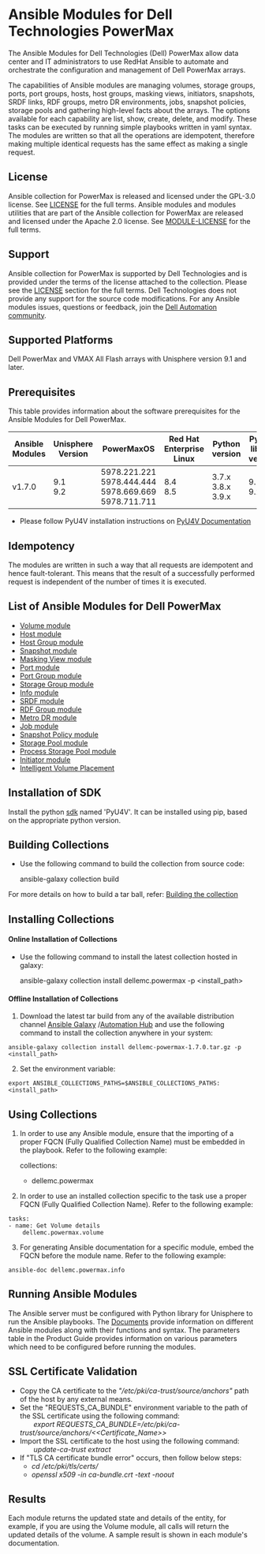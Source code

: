 # Ansible Modules for Dell Technologies PowerMax

The Ansible Modules for Dell Technologies (Dell) PowerMax allow data center and IT administrators to use RedHat Ansible to automate and orchestrate the configuration and management of Dell PowerMax arrays.

The capabilities of Ansible modules are managing volumes, storage groups, ports, port groups, hosts, host groups, masking views, initiators, snapshots, SRDF links, RDF groups, metro DR environments, jobs, snapshot policies, storage pools and gathering high-level facts about the arrays. The options available for each capability are list, show, create, delete, and modify. These tasks can be executed by running simple playbooks written in yaml syntax. The modules are written so that all the operations are idempotent, therefore making multiple identical requests has the same effect as making a single request.

## License
Ansible collection for PowerMax is released and licensed under the GPL-3.0 license. See [LICENSE](https://github.com/dell/ansible-powermax/blob/1.7.0/LICENSE) for the full terms. Ansible modules and modules utilities that are part of the Ansible collection for PowerMax are released and licensed under the Apache 2.0 license. See [MODULE-LICENSE](https://github.com/dell/ansible-powermax/blob/1.7.0/MODULE-LICENSE) for the full terms.

## Support
Ansible collection for PowerMax is supported by Dell Technologies and is provided under the terms of the license attached to the collection. Please see the [LICENSE](#license) section for the full terms. Dell Technologies does not provide any support for the source code modifications. For any Ansible modules issues, questions or feedback, join the [Dell Automation community](https://www.dell.com/community/Automation/bd-p/Automation).

## Supported Platforms
Dell PowerMax and VMAX All Flash arrays with Unisphere version 9.1 and later.

## Prerequisites
This table provides information about the software prerequisites for the Ansible Modules for Dell PowerMax.

| **Ansible Modules** | **Unisphere Version** | **PowerMaxOS** | **Red Hat Enterprise Linux** | **Python version** | **Python library version** | **Ansible** |
|---------------------|-----------------------|----------------|------------------------------|--------------------|----------------------------|-------------|
| v1.7.0 | 9.1 <br> 9.2 | 5978.221.221 <br> 5978.444.444 <br> 5978.669.669 <br> 5978.711.711 |	8.4 <br> 8.5 | 3.7.x <br> 3.8.x <br> 3.9.x | 9.1.x.x <br> 9.2.x.x | 2.10 <br> 2.11 <br> 2.12 | 

  * Please follow PyU4V installation instructions on [PyU4V Documentation](https://pyu4v.readthedocs.io/)

## Idempotency
The modules are written in such a way that all requests are idempotent and hence fault-tolerant. This means that the result of a successfully performed request is independent of the number of times it is executed.

## List of Ansible Modules for Dell PowerMax
  * [Volume module](https://github.com/dell/ansible-powermax/blob/1.7.0/docs/Product%20Guide.md#volume-module)
  * [Host module](https://github.com/dell/ansible-powermax/blob/1.7.0/docs/Product%20Guide.md#host-module)
  * [Host Group module](https://github.com/dell/ansible-powermax/blob/1.7.0/docs/Product%20Guide.md#host-group-module)
  * [Snapshot module](https://github.com/dell/ansible-powermax/blob/1.7.0/docs/Product%20Guide.md#snapshot-module)
  * [Masking View module](https://github.com/dell/ansible-powermax/blob/1.7.0/docs/Product%20Guide.md#masking-view-module)
  * [Port module](https://github.com/dell/ansible-powermax/blob/1.7.0/docs/Product%20Guide.md#port-module)
  * [Port Group module](https://github.com/dell/ansible-powermax/blob/1.7.0/docs/Product%20Guide.md#port-group-module)
  * [Storage Group module](https://github.com/dell/ansible-powermax/blob/1.7.0/docs/Product%20Guide.md#storage-group-module)  
  * [Info module](https://github.com/dell/ansible-powermax/blob/1.7.0/docs/Product%20Guide.md#info-module)
  * [SRDF module](https://github.com/dell/ansible-powermax/blob/1.7.0/docs/Product%20Guide.md#srdf-module)
  * [RDF Group module](https://github.com/dell/ansible-powermax/blob/1.7.0/docs/Product%20Guide.md#rdf-group-module)
  * [Metro DR module](https://github.com/dell/ansible-powermax/blob/1.7.0/docs/Product%20Guide.md#metro-dr-module)
  * [Job module](https://github.com/dell/ansible-powermax/blob/1.7.0/docs/Product%20Guide.md#job-module)
  * [Snapshot Policy module](https://github.com/dell/ansible-powermax/blob/1.7.0/docs/Product%20Guide.md#snapshot-policy-module)
  * [Storage Pool module](https://github.com/dell/ansible-powermax/blob/1.7.0/docs/Product%20Guide.md#storage-pool-module)
  * [Process Storage Pool module](https://github.com/dell/ansible-powermax/blob/1.7.0/docs/Product%20Guide.md#process-storage-pool-dict-module)
  * [Initiator module](https://github.com/dell/ansible-powermax/blob/1.7.0/docs/Product%20Guide.md#initiator-module)
  * [Intelligent Volume Placement](https://github.com/dell/ansible-powermax/blob/1.7.0/docs/Product%20Guide.md#intelligent-volume-placement)

## Installation of SDK
Install the python [sdk](https://pypi.org/project/PyU4V/) named 'PyU4V'. It can be installed using pip, based on the appropriate python version.

## Building Collections
  * Use the following command to build the collection from source code:
    
    ansible-galaxy collection build

   For more details on how to build a tar ball, refer: [Building the collection](https://docs.ansible.com/ansible/latest/dev_guide/developing_collections_distributing.html#building-your-collection-tarball)

## Installing Collections
#### Online Installation of Collections 
  * Use the following command to install the latest collection hosted in galaxy:

	ansible-galaxy collection install dellemc.powermax -p <install_path>

#### Offline Installation of Collections
  1. Download the latest tar build from any of the available distribution channel [Ansible Galaxy](https://galaxy.ansible.com/dellemc/powermax) /[Automation Hub](https://console.redhat.com/ansible/automation-hub/repo/published/dellemc/powermax) and use the following command to install the collection anywhere in your system:

	ansible-galaxy collection install dellemc-powermax-1.7.0.tar.gz -p <install_path>

  2. Set the environment variable:

	export ANSIBLE_COLLECTIONS_PATHS=$ANSIBLE_COLLECTIONS_PATHS:<install_path>

## Using Collections

 1. In order to use any Ansible module, ensure that the importing of a proper FQCN (Fully Qualified Collection Name) must be embedded in the playbook. Refer to the following example:

	collections:
	- dellemc.powermax

  2. In order to use an installed collection specific to the task use a proper FQCN (Fully Qualified Collection Name). Refer to the following example:

	tasks:
    - name: Get Volume details
	    dellemc.powermax.volume

  3. For generating Ansible documentation for a specific module, embed the FQCN  before the module name. Refer to the following example:

	ansible-doc dellemc.powermax.info

## Running Ansible Modules

The Ansible server must be configured with Python library for Unisphere to run the Ansible playbooks. The [Documents](docs) provide information on different Ansible modules along with their functions and syntax. The parameters table in the Product Guide provides information on various parameters which need to be configured before running the modules.

## SSL Certificate Validation

* Copy the CA certificate to the *"/etc/pki/ca-trust/source/anchors"* path of the host by any external means.
* Set the "REQUESTS_CA_BUNDLE" environment variable to the path of the SSL certificate using the following command:
<br>&nbsp;&nbsp;&nbsp;&nbsp;&nbsp;&nbsp; *export REQUESTS_CA_BUNDLE=/etc/pki/ca-trust/source/anchors/<<Certificate_Name>>*
* Import the SSL certificate to the host using the following command:
<br>&nbsp;&nbsp;&nbsp;&nbsp;&nbsp;&nbsp; *update-ca-trust extract*
* If "TLS CA certificate bundle error" occurs, then follow below steps:
    * *cd /etc/pki/tls/certs/*
    * *openssl x509 -in ca-bundle.crt -text -noout*

## Results
Each module returns the updated state and details of the entity, for example, if you are using the Volume module, all calls will return the updated details of the volume. A sample result is shown in each module's documentation.

